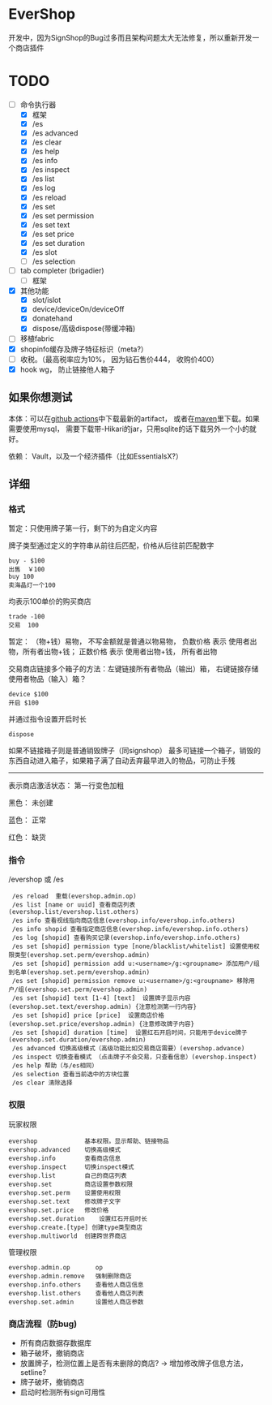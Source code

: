 # EverShop

开发中，因为SignShop的Bug过多而且架构问题太大无法修复，所以重新开发一个商店插件

# TODO

- [ ] 命令执行器
  - [x] 框架
  - [x] /es
  - [x] /es advanced
  - [x] /es clear
  - [x] /es help
  - [x] /es info
  - [x] /es inspect
  - [x] /es list
  - [x] /es log
  - [x] /es reload
  - [x] /es set
  - [x] /es set permission
  - [x] /es set text
  - [x] /es set price
  - [x] /es set duration
  - [x] /es slot
  - [ ] /es selection
- [ ] tab completer (brigadier)
  - [ ] 框架
- [x] 其他功能
  - [x] slot/islot
  - [x] device/deviceOn/deviceOff
  - [x] donatehand
  - [x] dispose/高级dispose(带缓冲箱)
- [ ] 移植fabric
- [x] shopinfo缓存及牌子特征标识（meta?）
- [ ] 收税。（最高税率应为10%， 因为钻石售价444， 收购价400）
- [x] hook wg， 防止链接他人箱子

## 如果你想测试

本体：可以在[github actions](https://github.com/EverMCServer/EverShop/actions)中下载最新的artifact， 或者在[maven](http://maven-djytw.azurewebsites.net/maven-repository/com/evermc/evershop/EverShop/1.0/)里下载。如果需要使用mysql， 需要下载带-Hikari的jar，只用sqlite的话下载另外一个小的就好。

依赖： Vault，以及一个经济插件（比如EssentialsX?）

## 详细

### 格式

暂定：只使用牌子第一行，剩下的为自定义内容

牌子类型通过定义的字符串从前往后匹配，价格从后往前匹配数字

```
buy - $100
出售  ￥100
buy 100
卖海晶灯一个100
```

均表示100单价的购买商店 

```
trade -100
交易  100
```

暂定： （物+钱）易物， 不写金额就是普通以物易物， 负数价格 表示 使用者出物，所有者出物+钱； 正数价格 表示 使用者出物+钱， 所有者出物

交易商店链接多个箱子的方法：左键链接所有者物品（输出）箱， 右键链接存储使用者物品（输入）箱？

```
device $100
开启 $100
```

并通过指令设置开启时长

```
dispose
```
如果不链接箱子则是普通销毁牌子（同signshop）
最多可链接一个箱子，销毁的东西自动进入箱子，如果箱子满了自动丢弃最早进入的物品，可防止手残

------

表示商店激活状态： 第一行变色加粗

黑色： 未创建

蓝色： 正常

红色： 缺货

### 指令

/evershop 或 /es

```
 /es reload  重载(evershop.admin.op)
 /es list [name or uuid] 查看商店列表(evershop.list/evershop.list.others)
 /es info 查看视线指向商店信息(evershop.info/evershop.info.others)
 /es info shopid 查看指定商店信息(evershop.info/evershop.info.others)
 /es log [shopid] 查看购买记录(evershop.info/evershop.info.others)
 /es set [shopid] permission type [none/blacklist/whitelist] 设置使用权限类型(evershop.set.perm/evershop.admin)
 /es set [shopid] permission add u:<username>/g:<groupname> 添加用户/组到名单(evershop.set.perm/evershop.admin)
 /es set [shopid] permission remove u:<username>/g:<groupname> 移除用户/组(evershop.set.perm/evershop.admin)
 /es set [shopid] text [1-4] [text]  设置牌子显示内容(evershop.set.text/evershop.admin) {注意检测第一行内容}
 /es set [shopid] price [price]  设置商店价格(evershop.set.price/evershop.admin) {注意修改牌子内容}
 /es set [shopid] duration [time]  设置红石开启时间，只能用于device牌子(evershop.set.duration/evershop.admin)
 /es advanced 切换高级模式（高级功能比如交易商店需要）(evershop.advance)
 /es inspect 切换查看模式 （点击牌子不会交易，只查看信息）(evershop.inspect)
 /es help 帮助（与/es相同）
 /es selection 查看当前选中的方块位置
 /es clear 清除选择
```

### 权限

玩家权限

```
evershop             基本权限。显示帮助、链接物品
evershop.advanced    切换高级模式
evershop.info        查看商店信息
evershop.inspect     切换inspect模式
evershop.list        自己的商店列表
evershop.set         商店设置参数权限
evershop.set.perm    设置使用权限
evershop.set.text    修改牌子文字
evershop.set.price   修改价格
evershop.set.duration    设置红石开启时长
evershop.create.[type] 创建type类型商店
evershop.multiworld  创建跨世界商店
```

管理权限

```
evershop.admin.op       op
evershop.admin.remove   强制删除商店
evershop.info.others    查看他人商店信息
evershop.list.others    查看他人商店列表
evershop.set.admin      设置他人商店参数
```

### 商店流程（防bug)

* 所有商店数据存数据库
* 箱子破坏，撤销商店
* 放置牌子，检测位置上是否有未删除的商店? -> 增加修改牌子信息方法， setline?
* 牌子破坏，撤销商店
* 启动时检测所有sign可用性
